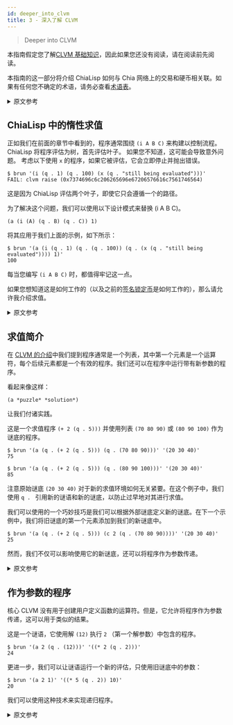 ```yaml
---
id: deeper_into_clvm
title: 3 - 深入了解 CLVM
---
```


> Deeper into CLVM

本指南假定您了解[CLVM 基础知识](/docs/)，因此如果您还没有阅读，请在阅读前先阅读。

本指南的这一部分将介绍 ChiaLisp 如何与 Chia 网络上的交易和硬币相关联。如果有任何您不确定的术语，请务必查看[术语表](/docs/glossary)。


<details>
<summary>原文参考</summary>

This guide assumes knowledge of [the basics of CLVM](/docs/) so if you haven't read that, please do so before reading this.

This section of the guide will cover how ChiaLisp relates to transactions and coins on the Chia network.
If there are any terms that you aren't sure of, be sure to check the [glossary](/docs/glossary).

</details>

## ChiaLisp 中的惰性求值

正如我们在前面的章节中看到的，程序通常围绕 `(i A B C)` 来构建以控制流程。 ChiaLisp 将程序评估为树，首先评估叶子。 如果您不知道，这可能会导致意外问题。 考虑以下使用 `x` 的程序，如果它被评估，它会立即停止并抛出错误。

```chialisp
$ brun '(i (q . 1) (q . 100) (x (q . "still being evaluated")))'
FAIL: clvm raise (0x7374696c6c206265696e67206576616c7561746564)
```

这是因为 ChiaLisp 评估两个叶子，即使它只会遵循一个的路径。

为了解决这个问题，我们可以使用以下设计模式来替换 (i A B C)。

```chialisp
(a (i (A) (q . B) (q . C)) 1)
```

将其应用于我们上面的示例，如下所示：

```chialisp
$ brun '(a (i (q . 1) (q . (q . 100)) (q . (x (q . "still being evaluated")))) 1)'
100
```

每当您编写 `(i A B C)` 时，都值得牢记这一点。

如果您想知道这是如何工作的（以及之前的[签名锁定币](/docs/coins_spends_and_wallets#example-signature-locked-coin)是如何工作的），那么请允许我介绍求值。

<details>
<summary>原文参考</summary>

- ## Lazy Evaluation in ChiaLisp

As we've seen in earlier sections, programs are often structured around `(i A B C)` to control flow.
ChiaLisp evaluates programs as trees, where the leaves are evaluated first.
This can cause unexpected problems if you are not aware of it.
Consider the following program which uses `x` which immediately halts and throws an error if it is evaluated.

```chialisp
$ brun '(i (q . 1) (q . 100) (x (q . "still being evaluated")))'
FAIL: clvm raise (0x7374696c6c206265696e67206576616c7561746564)
```

This is because ChiaLisp evaluates both of the leaves even though it will only follow the path of one.

To get around this we can use the following design pattern to replace (i A B C).

```chialisp
(a (i (A) (q . B) (q . C)) 1)
```

Applying this to our above example looks like this:

```chialisp
$ brun '(a (i (q . 1) (q . (q . 100)) (q . (x (q . "still being evaluated")))) 1)'
100
```

It is worth keeping this in mind whenever you write an `(i A B C)`.

If you're wondering how this works (and how the [signature locked coin](/docs/coins_spends_and_wallets#example-signature-locked-coin) from before worked), then allow me to introduce Evaluate.

</details>

## 求值简介

在 [CLVM 的介绍](/docs/)中我们提到程序通常是一个列表，其中第一个元素是一个运算符，每个后续元素都是一个有效的程序。我们还可以在程序中运行带有新参数的程序。

看起来像这样：

```chialisp
(a *puzzle* *solution*)
```

让我们付诸实践。

这是一个求值程序 `(+ 2 (q . 5)))` 并使用列表 `(70 80 90)` 或 `(80 90 100)` 作为谜底的程序。


```chialisp
$ brun '(a (q . (+ 2 (q . 5))) (q . (70 80 90)))' '(20 30 40)'
75

$ brun '(a (q . (+ 2 (q . 5))) (q . (80 90 100)))' '(20 30 40)'
85
```

注意原始谜底 `(20 30 40)` 对于新的求值环境如何无关紧要。在这个例子中，我们使用 `q . ` 引用新的谜语和新的谜底，以防止过早地对其进行求值。

我们可以使用的一个巧妙技巧是我们可以根据外部谜底定义新的谜底。在下一个示例中，我们将旧谜底的第一个元素添加到我们的新谜底中。

```chialisp
$ brun '(a (q . (+ 2 (q . 5))) (c 2 (q . (70 80 90))))' '(20 30 40)'
25
```

然而，我们不仅可以影响使用它的新谜底，还可以将程序作为参数传递。

<details>
<summary>原文参考</summary>

- ## Introduction to Evaluate

In [the introduction to CLVM](/docs/) we mentioned that a program is usually a list where the first element is an operator, and every subsequent element is a valid program.
We can also run programs with new arguments inside a program.

This looks like this:

```chialisp
(a *puzzle* *solution*)
```

Let's put this into practice.

Here is a program that evaluates the program `(+ 2 (q . 5)))` and uses the list `(70 80 90)` or `(80 90 100)` as the solution.

```chialisp
$ brun '(a (q . (+ 2 (q . 5))) (q . (70 80 90)))' '(20 30 40)'
75

$ brun '(a (q . (+ 2 (q . 5))) (q . (80 90 100)))' '(20 30 40)'
85
```

Notice how the original solution `(20 30 40)` does not matter for the new evaluation environment.
In this example we use `q . ` to quote both the new puzzle and the new solution to prevent them from being prematurely evaluated.

A neat trick that we can pull is that we can define the new solution in terms of the outer solution.
In this next example we will add the first element of the old solution to our new solution.

```chialisp
$ brun '(a (q . (+ 2 (q . 5))) (c 2 (q . (70 80 90))))' '(20 30 40)'
25
```

However it's not just the new solution that we can affect using this, we can also pass programs as parameters.

</details>

## 作为参数的程序

核心 CLVM 没有用于创建用户定义函数的运算符。但是，它允许将程序作为参数传递，这可以用于类似的结果。

这是一个谜语，它使用解 `(12)` 执行 `2` （第一个解参数）中包含的程序。

```chialisp
$ brun '(a 2 (q . (12)))' '((* 2 (q . 2)))'
24
```

更进一步，我们可以让谜语运行一个新的评估，只使用旧谜底中的参数：

```chialisp
$ brun '(a 2 1)' '((* 5 (q . 2)) 10)'
20
```

我们可以使用这种技术来实现递归程序。

<details>
<summary>原文参考</summary>

- ## Programs as Parameters

The core CLVM does not have an operator for creating user defined functions.
It does, however, allow programs to be passed as parameters, which can be used for similar results.

Here is a puzzle that executes the program contained in `2` (the first solution argument) with the solution `(12)`.

```chialisp
$ brun '(a 2 (q . (12)))' '((* 2 (q . 2)))'
24
```

Taking this further we can make the puzzle run a new evaluation that only uses parameters from its old solution:

```chialisp
$ brun '(a 2 1)' '((* 5 (q . 2)) 10)'
20
```

We can use this technique to implement recursive programs.

</details>
